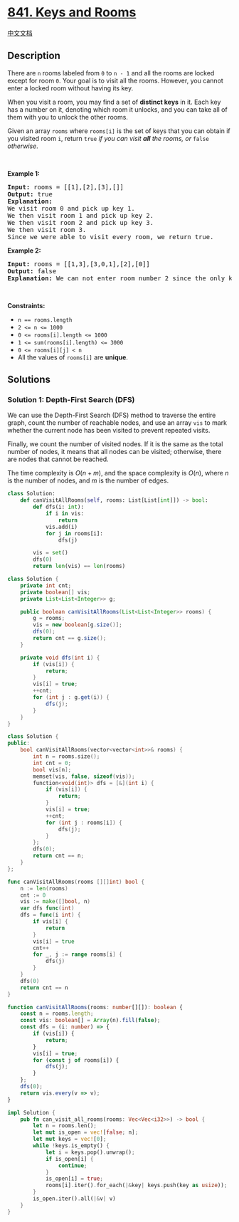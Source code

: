 # [841. Keys and Rooms](https://leetcode.com/problems/keys-and-rooms)

[中文文档](./solution/0800-0899/0841.Keys%20and%20Rooms/README.md)

<!-- tags:Depth-First Search,Breadth-First Search,Graph -->

## Description

<p>There are <code>n</code> rooms labeled from <code>0</code> to <code>n - 1</code>&nbsp;and all the rooms are locked except for room <code>0</code>. Your goal is to visit all the rooms. However, you cannot enter a locked room without having its key.</p>

<p>When you visit a room, you may find a set of <strong>distinct keys</strong> in it. Each key has a number on it, denoting which room it unlocks, and you can take all of them with you to unlock the other rooms.</p>

<p>Given an array <code>rooms</code> where <code>rooms[i]</code> is the set of keys that you can obtain if you visited room <code>i</code>, return <code>true</code> <em>if you can visit <strong>all</strong> the rooms, or</em> <code>false</code> <em>otherwise</em>.</p>

<p>&nbsp;</p>
<p><strong class="example">Example 1:</strong></p>

<pre>
<strong>Input:</strong> rooms = [[1],[2],[3],[]]
<strong>Output:</strong> true
<strong>Explanation:</strong> 
We visit room 0 and pick up key 1.
We then visit room 1 and pick up key 2.
We then visit room 2 and pick up key 3.
We then visit room 3.
Since we were able to visit every room, we return true.
</pre>

<p><strong class="example">Example 2:</strong></p>

<pre>
<strong>Input:</strong> rooms = [[1,3],[3,0,1],[2],[0]]
<strong>Output:</strong> false
<strong>Explanation:</strong> We can not enter room number 2 since the only key that unlocks it is in that room.
</pre>

<p>&nbsp;</p>
<p><strong>Constraints:</strong></p>

<ul>
	<li><code>n == rooms.length</code></li>
	<li><code>2 &lt;= n &lt;= 1000</code></li>
	<li><code>0 &lt;= rooms[i].length &lt;= 1000</code></li>
	<li><code>1 &lt;= sum(rooms[i].length) &lt;= 3000</code></li>
	<li><code>0 &lt;= rooms[i][j] &lt; n</code></li>
	<li>All the values of <code>rooms[i]</code> are <strong>unique</strong>.</li>
</ul>

## Solutions

### Solution 1: Depth-First Search (DFS)

We can use the Depth-First Search (DFS) method to traverse the entire graph, count the number of reachable nodes, and use an array `vis` to mark whether the current node has been visited to prevent repeated visits.

Finally, we count the number of visited nodes. If it is the same as the total number of nodes, it means that all nodes can be visited; otherwise, there are nodes that cannot be reached.

The time complexity is $O(n + m)$, and the space complexity is $O(n)$, where $n$ is the number of nodes, and $m$ is the number of edges.

<!-- tabs:start -->

```python
class Solution:
    def canVisitAllRooms(self, rooms: List[List[int]]) -> bool:
        def dfs(i: int):
            if i in vis:
                return
            vis.add(i)
            for j in rooms[i]:
                dfs(j)

        vis = set()
        dfs(0)
        return len(vis) == len(rooms)
```

```java
class Solution {
    private int cnt;
    private boolean[] vis;
    private List<List<Integer>> g;

    public boolean canVisitAllRooms(List<List<Integer>> rooms) {
        g = rooms;
        vis = new boolean[g.size()];
        dfs(0);
        return cnt == g.size();
    }

    private void dfs(int i) {
        if (vis[i]) {
            return;
        }
        vis[i] = true;
        ++cnt;
        for (int j : g.get(i)) {
            dfs(j);
        }
    }
}
```

```cpp
class Solution {
public:
    bool canVisitAllRooms(vector<vector<int>>& rooms) {
        int n = rooms.size();
        int cnt = 0;
        bool vis[n];
        memset(vis, false, sizeof(vis));
        function<void(int)> dfs = [&](int i) {
            if (vis[i]) {
                return;
            }
            vis[i] = true;
            ++cnt;
            for (int j : rooms[i]) {
                dfs(j);
            }
        };
        dfs(0);
        return cnt == n;
    }
};
```

```go
func canVisitAllRooms(rooms [][]int) bool {
	n := len(rooms)
	cnt := 0
	vis := make([]bool, n)
	var dfs func(int)
	dfs = func(i int) {
		if vis[i] {
			return
		}
		vis[i] = true
		cnt++
		for _, j := range rooms[i] {
			dfs(j)
		}
	}
	dfs(0)
	return cnt == n
}
```

```ts
function canVisitAllRooms(rooms: number[][]): boolean {
    const n = rooms.length;
    const vis: boolean[] = Array(n).fill(false);
    const dfs = (i: number) => {
        if (vis[i]) {
            return;
        }
        vis[i] = true;
        for (const j of rooms[i]) {
            dfs(j);
        }
    };
    dfs(0);
    return vis.every(v => v);
}
```

```rust
impl Solution {
    pub fn can_visit_all_rooms(rooms: Vec<Vec<i32>>) -> bool {
        let n = rooms.len();
        let mut is_open = vec![false; n];
        let mut keys = vec![0];
        while !keys.is_empty() {
            let i = keys.pop().unwrap();
            if is_open[i] {
                continue;
            }
            is_open[i] = true;
            rooms[i].iter().for_each(|&key| keys.push(key as usize));
        }
        is_open.iter().all(|&v| v)
    }
}
```

<!-- tabs:end -->

<!-- end -->
